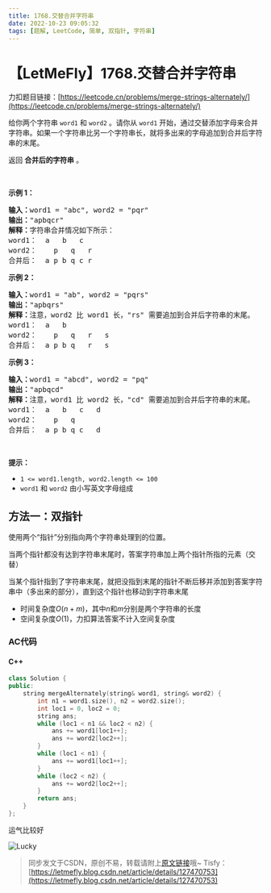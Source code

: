 ```yaml
---
title: 1768.交替合并字符串
date: 2022-10-23 09:05:32
tags: [题解, LeetCode, 简单, 双指针, 字符串]
---
```


# 【LetMeFly】1768.交替合并字符串

力扣题目链接：[https://leetcode.cn/problems/merge-strings-alternately/](https://leetcode.cn/problems/merge-strings-alternately/)

<p>给你两个字符串 <code>word1</code> 和 <code>word2</code> 。请你从 <code>word1</code> 开始，通过交替添加字母来合并字符串。如果一个字符串比另一个字符串长，就将多出来的字母追加到合并后字符串的末尾。</p>

<p>返回 <strong>合并后的字符串</strong> 。</p>

<p> </p>

<p><strong>示例 1：</strong></p>

<pre>
<strong>输入：</strong>word1 = "abc", word2 = "pqr"
<strong>输出：</strong>"apbqcr"
<strong>解释：</strong>字符串合并情况如下所示：
word1：  a   b   c
word2：    p   q   r
合并后：  a p b q c r
</pre>

<p><strong>示例 2：</strong></p>

<pre>
<strong>输入：</strong>word1 = "ab", word2 = "pqrs"
<strong>输出：</strong>"apbqrs"
<strong>解释：</strong>注意，word2 比 word1 长，"rs" 需要追加到合并后字符串的末尾。
word1：  a   b 
word2：    p   q   r   s
合并后：  a p b q   r   s
</pre>

<p><strong>示例 3：</strong></p>

<pre>
<strong>输入：</strong>word1 = "abcd", word2 = "pq"
<strong>输出：</strong>"apbqcd"
<strong>解释：</strong>注意，word1 比 word2 长，"cd" 需要追加到合并后字符串的末尾。
word1：  a   b   c   d
word2：    p   q 
合并后：  a p b q c   d
</pre>

<p> </p>

<p><strong>提示：</strong></p>

<ul>
	<li><code>1 <= word1.length, word2.length <= 100</code></li>
	<li><code>word1</code> 和 <code>word2</code> 由小写英文字母组成</li>
</ul>


    
## 方法一：双指针

使用两个“指针”分别指向两个字符串处理到的位置。

当两个指针都没有达到字符串末尾时，答案字符串加上两个指针所指的元素（交替）

当某个指针指到了字符串末尾，就把没指到末尾的指针不断后移并添加到答案字符串中（多出来的部分），直到这个指针也移动到字符串末尾

+ 时间复杂度$O(n+m)$，其中$n$和$m$分别是两个字符串的长度
+ 空间复杂度$O(1)$，力扣算法答案不计入空间复杂度

### AC代码

#### C++

```cpp
class Solution {
public:
    string mergeAlternately(string& word1, string& word2) {
        int n1 = word1.size(), n2 = word2.size();
        int loc1 = 0, loc2 = 0;
        string ans;
        while (loc1 < n1 && loc2 < n2) {
            ans += word1[loc1++];
            ans += word2[loc2++];
        }
        while (loc1 < n1) {
            ans += word1[loc1++];
        }
        while (loc2 < n2) {
            ans += word2[loc2++];
        }
        return ans;
    }
};
```

运气比较好

![Lucky](https://cors.tisfy.eu.org/https://img-blog.csdnimg.cn/555c0ee492f9437187111ae144cea411.jpeg#pic_center)

> 同步发文于CSDN，原创不易，转载请附上[原文链接](https://blog.tisfy.eu.org/2022/10/23/LeetCode%201768.%E4%BA%A4%E6%9B%BF%E5%90%88%E5%B9%B6%E5%AD%97%E7%AC%A6%E4%B8%B2/)哦~
> Tisfy：[https://letmefly.blog.csdn.net/article/details/127470753](https://letmefly.blog.csdn.net/article/details/127470753)
